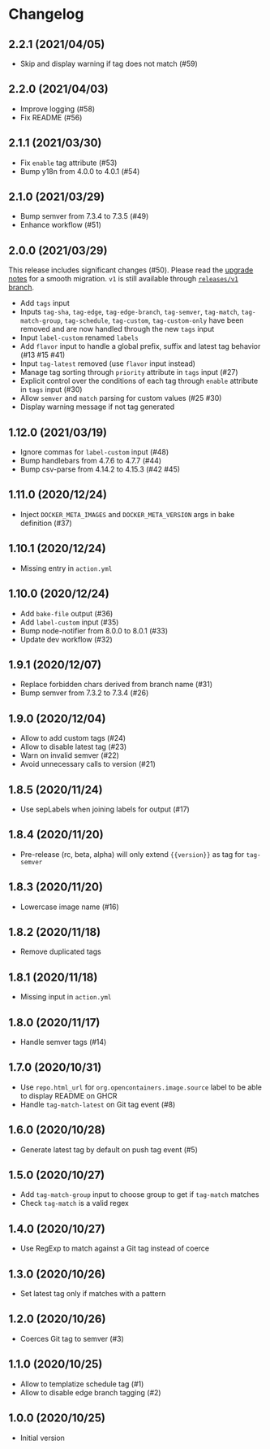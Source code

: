 # Changelog

## 2.2.1 (2021/04/05)

* Skip and display warning if tag does not match (#59)

## 2.2.0 (2021/04/03)

* Improve logging (#58)
* Fix README (#56)

## 2.1.1 (2021/03/30)

* Fix `enable` tag attribute (#53)
* Bump y18n from 4.0.0 to 4.0.1 (#54)

## 2.1.0 (2021/03/29)

* Bump semver from 7.3.4 to 7.3.5 (#49)
* Enhance workflow (#51)

## 2.0.0 (2021/03/29)

This release includes significant changes (#50). Please read the [upgrade notes](UPGRADE.md) for a smooth migration.
`v1` is still available through [`releases/v1` branch](https://github.com/crazy-max/ghaction-docker-meta/tree/releases/v1).

* Add `tags` input
* Inputs `tag-sha`, `tag-edge`, `tag-edge-branch`, `tag-semver`, `tag-match`, `tag-match-group`, `tag-schedule`, `tag-custom`, `tag-custom-only` have been removed and are now handled through the new `tags` input
* Input `label-custom` renamed `labels`
* Add `flavor` input to handle a global prefix, suffix and latest tag behavior (#13 #15 #41)
* Input `tag-latest` removed (use `flavor` input instead)
* Manage tag sorting through `priority` attribute in `tags` input (#27)
* Explicit control over the conditions of each tag through `enable` attribute in `tags` input (#30)
* Allow `semver` and `match` parsing for custom values (#25 #30)
* Display warning message if not tag generated

## 1.12.0 (2021/03/19)

* Ignore commas for `label-custom` input (#48)
* Bump handlebars from 4.7.6 to 4.7.7 (#44)
* Bump csv-parse from 4.14.2 to 4.15.3 (#42 #45)

## 1.11.0 (2020/12/24)

* Inject `DOCKER_META_IMAGES` and `DOCKER_META_VERSION` args in bake definition (#37)

## 1.10.1 (2020/12/24)

* Missing entry in `action.yml`

## 1.10.0 (2020/12/24)

* Add `bake-file` output (#36)
* Add `label-custom` input (#35)
* Bump node-notifier from 8.0.0 to 8.0.1 (#33)
* Update dev workflow (#32)

## 1.9.1 (2020/12/07)

* Replace forbidden chars derived from branch name (#31)
* Bump semver from 7.3.2 to 7.3.4 (#26)

## 1.9.0 (2020/12/04)

* Allow to add custom tags (#24)
* Allow to disable latest tag (#23)
* Warn on invalid semver (#22)
* Avoid unnecessary calls to version (#21)

## 1.8.5 (2020/11/24)

* Use sepLabels when joining labels for output (#17)

## 1.8.4 (2020/11/20)

* Pre-release (rc, beta, alpha) will only extend `{{version}}` as tag for `tag-semver`

## 1.8.3 (2020/11/20)

* Lowercase image name (#16)

## 1.8.2 (2020/11/18)

* Remove duplicated tags

## 1.8.1 (2020/11/18)

* Missing input in `action.yml`

## 1.8.0 (2020/11/17)

* Handle semver tags (#14)

## 1.7.0 (2020/10/31)

* Use `repo.html_url` for `org.opencontainers.image.source` label to be able to display README on GHCR
* Handle `tag-match-latest` on Git tag event (#8)

## 1.6.0 (2020/10/28)

* Generate latest tag by default on push tag event (#5)

## 1.5.0 (2020/10/27)

* Add `tag-match-group` input to choose group to get if `tag-match` matches
* Check `tag-match` is a valid regex 

## 1.4.0 (2020/10/27)

* Use RegExp to match against a Git tag instead of coerce

## 1.3.0 (2020/10/26)

* Set latest tag only if matches with a pattern

## 1.2.0 (2020/10/26)

* Coerces Git tag to semver (#3)

## 1.1.0 (2020/10/25)

* Allow to templatize schedule tag (#1)
* Allow to disable edge branch tagging (#2)

## 1.0.0 (2020/10/25)

* Initial version
